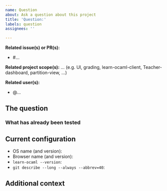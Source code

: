```yaml
---
name: Question
about: Ask a question about this project
title: 'Question:'
labels: question
assignees: ''

---
```


<!-- Some optional but useful fields -->

**Related issue(s) or PR(s):**
- #…

**Related project scope(s):** …
(e.g. UI, grading, learn-ocaml-client, Teacher-dashboard, partition-view, …)

**Related user(s):**
- @…

## The question

<!-- A clear and concise description of what you want to know -->

### What has already been tested

<!-- A clear and concise description of what you have already tried -->

## Current configuration

<!-- You can write "N/A" for the items that sound irrelevant to you -->
* OS name (and version): 
* Browser name (and version): 
* `learn-ocaml --version`: 
* `git describe --long --always --abbrev=40`: 

## Additional context

<!-- Add any other useful details or screenshots about the inquiry here -->
